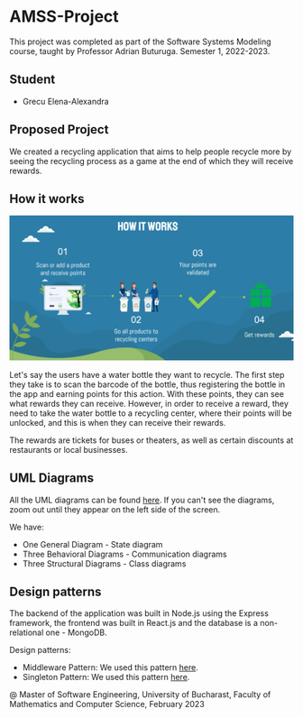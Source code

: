 # AMSS-Project
This project was completed as part of the Software Systems Modeling course, taught by Professor Adrian Buturuga. Semester 1, 2022-2023.

## Student
- Grecu Elena-Alexandra

## Proposed Project
 We created a recycling application that aims to help people recycle more by seeing the recycling process as a game at the end of which they will receive rewards.

 ## How it works
 ![image](https://github.com/alexandragrecu/AMSS-Project/blob/main/how_it_works.jpeg)

 Let's say the users have a water bottle they want to recycle. The first step they take is to scan the barcode of the bottle, thus registering the bottle in the app and earning points for this action. With these points, they can see what rewards they can receive. However, in order to receive a reward, they need to take the water bottle to a recycling center, where their points will be unlocked, and this is when they can receive their rewards.

  The rewards are tickets for buses or theaters, as well as certain discounts at restaurants or local businesses.

## UML Diagrams
All the UML diagrams can be found [here](https://miro.com/app/board/o9J_le1A484=/?share_link_id=783683109578). 
If you can't see the diagrams, zoom out until they appear on the left side of the screen. 

We have:
- One General Diagram - State diagram
- Three Behavioral Diagrams - Communication diagrams
- Three Structural Diagrams - Class diagrams 


## Design patterns
The backend of the application was built in Node.js using the Express framework, the frontend was built in React.js and the database is a non-relational one - MongoDB.

Design patterns:
- Middleware Pattern: We used this pattern [here](https://github.com/alexandragrecu/AMSS-Project/blob/main/backend/controllers/authController.js).
- Singleton Pattern: We used this pattern [here](https://github.com/alexandragrecu/AMSS-Project/blob/main/backend/server.js).



@ Master of Software Engineering, University of Bucharast, Faculty of Mathematics and Computer Science, February 2023
